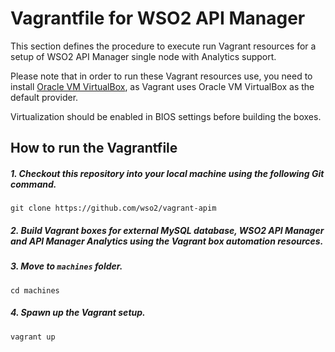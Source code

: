 # Vagrantfile for WSO2 API Manager

This section defines the procedure to execute run Vagrant resources for a setup of WSO2 API Manager single
node with Analytics support.

Please note that in order to run these Vagrant resources use, you need to install
[Oracle VM VirtualBox](http://www.oracle.com/technetwork/server-storage/virtualbox/downloads/index.html),
as Vagrant uses Oracle VM VirtualBox as the default provider.

Virtualization should be enabled in BIOS settings before building the boxes.
## How to run the Vagrantfile

##### 1. Checkout this repository into your local machine using the following Git command.
```
git clone https://github.com/wso2/vagrant-apim
```

##### 2. Build Vagrant boxes for external MySQL database, WSO2 API Manager and API Manager Analytics using the Vagrant box automation resources.

##### 3. Move to `machines` folder.

    cd machines

##### 4. Spawn up the Vagrant setup.

    vagrant up
